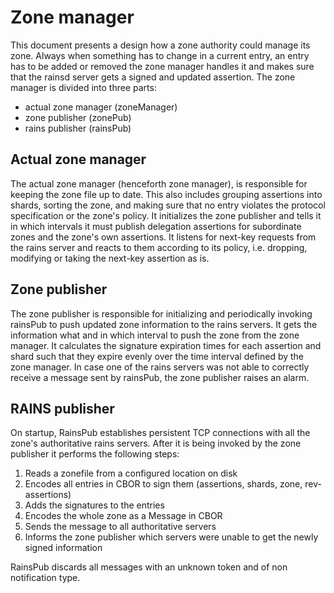# Zone manager

This document presents a design how a zone authority could manage its zone.
Always when something has to change in a current entry, an entry has to be added
or removed the zone manager handles it and makes sure that the rainsd server
gets a signed and updated assertion. The zone manager is divided into three
parts:

- actual zone manager (zoneManager)
- zone publisher (zonePub)
- rains publisher (rainsPub)

## Actual zone manager

The actual zone manager (henceforth zone manager), is responsible for keeping
the zone file up to date. This also includes grouping assertions into shards,
sorting the zone, and making sure that no entry violates the protocol
specification or the zone's policy. It initializes the zone publisher and tells
it in which intervals it must publish delegation assertions for subordinate
zones and the zone's own assertions. It listens for next-key requests from the
rains server and reacts to them according to its policy, i.e. dropping,
modifying or taking the next-key assertion as is.

## Zone publisher

The zone publisher is responsible for initializing and periodically invoking
rainsPub to push updated zone information to the rains servers. It gets the
information what and in which interval to push the zone from the zone manager.
It calculates the signature expiration times for each assertion and shard such
that they expire evenly over the time interval defined by the zone manager. In
case one of the rains servers was not able to correctly receive a message sent
by rainsPub, the zone publisher raises an alarm.

## RAINS publisher

On startup, RainsPub establishes persistent TCP connections with all the zone's
authoritative rains servers. After it is being invoked by the zone publisher it
performs the following steps:

1. Reads a zonefile from a configured location on disk
2. Encodes all entries in CBOR to sign them (assertions, shards, zone,
   rev-assertions)
3. Adds the signatures to the entries
4. Encodes the whole zone as a Message in CBOR
5. Sends the message to all authoritative servers
6. Informs the zone publisher which servers were unable to get the newly signed
   information

RainsPub discards all messages with an unknown token and of non notification
type.